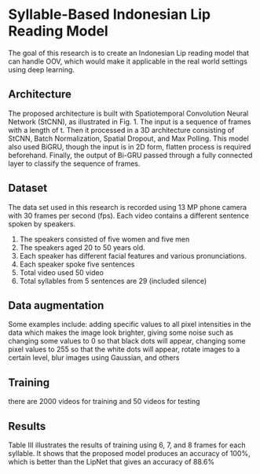 # Syllable-Based Indonesian Lip Reading Model

The goal of this research is to create an Indonesian Lip reading model that can handle OOV, which would make it applicable in the real world settings using deep learning.

## Architecture

The proposed architecture is built with Spatiotemporal Convolution Neural Network (StCNN), as illustrated in Fig. 1. The input is a sequence of frames with a length of t. Then it processed in a 3D architecture consisting of StCNN, Batch Normalization, Spatial Dropout, and Max Polling. This model also used BiGRU, though the input is in 2D form, flatten process is required beforehand. Finally, the output of Bi-GRU passed through a fully connected layer to classify the sequence of frames.

## Dataset

The data set used in this research is recorded using 13 MP phone camera with 30 frames per second (fps). Each video contains a different sentence spoken by speakers.

1. The speakers consisted of five women and five men
1. The speakers aged 20 to 50 years old.
1. Each speaker has different facial features and various pronunciations.
1. Each speaker spoke five sentences
1. Total video used 50 video
1. Total syllables from 5 sentences are 29 (included silence)

## Data augmentation

Some examples include: adding specific values to all pixel intensities in the data which makes the image look brighter, giving some noise such as changing some values to 0 so that black dots will appear, changing some pixel values to 255 so that the white dots will appear, rotate images to a certain level, blur images using Gaussian, and others

## Training

there are 2000 videos for training and 50 videos for testing

## Results

Table III illustrates the results of training using 6, 7, and 8 frames for each syllable. It shows that the proposed model produces an accuracy of 100%, which is better than the LipNet that gives an accuracy of 88.6%
